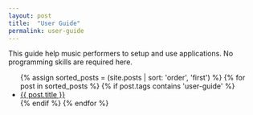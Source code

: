 ```yaml
---
layout: post
title:  "User Guide"
permalink: user-guide
---
```


This guide help music performers to setup and use applications. No programming skills are required here.

<ul>
{% assign sorted_posts = (site.posts | sort: 'order', 'first') %}
{% for post in sorted_posts %}
{% if post.tags contains 'user-guide' %}
  <li>
      <a class="post-link" href="{{ post.url | prepend: site.baseurl }}">{{ post.title }}</a>
  </li>
{% endif %}
{% endfor %}
</ul>
